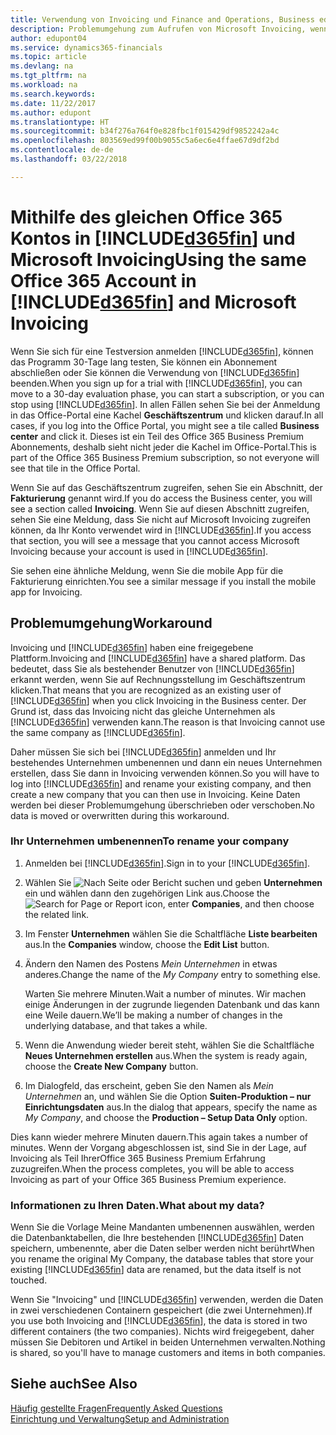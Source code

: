```yaml
---
title: Verwendung von Invoicing und Finance and Operations, Business edition | Microsoft Docs
description: Problemumgehung zum Aufrufen von Microsoft Invoicing, wenn Sie sich bei Dynamics 365 for Finance and Operations, Business editione angemeldet haben.
author: edupont04
ms.service: dynamics365-financials
ms.topic: article
ms.devlang: na
ms.tgt_pltfrm: na
ms.workload: na
ms.search.keywords: 
ms.date: 11/22/2017
ms.author: edupont
ms.translationtype: HT
ms.sourcegitcommit: b34f276a764f0e828fbc1f015429df9852242a4c
ms.openlocfilehash: 803569ed99f00b9055c5a6ec6e4ffae67d9df2bd
ms.contentlocale: de-de
ms.lasthandoff: 03/22/2018

---
```

# <a name="using-the-same-office-365-account-in-included365finincludesd365finlongmdmd-and-microsoft-invoicing"></a><span data-ttu-id="fbd22-103">Mithilfe des gleichen Office 365 Kontos in [!INCLUDE[d365fin](includes/d365fin_long_md.md)] und Microsoft Invoicing</span><span class="sxs-lookup"><span data-stu-id="fbd22-103">Using the same Office 365 Account in [!INCLUDE[d365fin](includes/d365fin_long_md.md)] and Microsoft Invoicing</span></span>
<span data-ttu-id="fbd22-104">Wenn Sie sich für eine Testversion anmelden [!INCLUDE[d365fin](includes/d365fin_md.md)], können das Programm 30-Tage lang testen, Sie können ein Abonnement abschließen oder Sie können die Verwendung von [!INCLUDE[d365fin](includes/d365fin_md.md)] beenden.</span><span class="sxs-lookup"><span data-stu-id="fbd22-104">When you sign up for a trial with [!INCLUDE[d365fin](includes/d365fin_md.md)], you can move to a 30-day evaluation phase, you can start a subscription, or you can stop using [!INCLUDE[d365fin](includes/d365fin_md.md)].</span></span> <span data-ttu-id="fbd22-105">In allen Fällen sehen Sie bei der Anmeldung in das Office-Portal eine Kachel **Geschäftszentrum** und klicken darauf.</span><span class="sxs-lookup"><span data-stu-id="fbd22-105">In all cases, if you log into the Office Portal, you might see a tile called **Business center** and click it.</span></span> <span data-ttu-id="fbd22-106">Dieses ist ein Teil des Office 365 Business Premium Abonnements, deshalb sieht nicht jeder die Kachel im Office-Portal.</span><span class="sxs-lookup"><span data-stu-id="fbd22-106">This is part of the Office 365 Business Premium subscription, so not everyone will see that tile in the Office Portal.</span></span>  

<span data-ttu-id="fbd22-107">Wenn Sie auf das Geschäftszentrum zugreifen, sehen Sie ein Abschnitt, der **Fakturierung** genannt wird.</span><span class="sxs-lookup"><span data-stu-id="fbd22-107">If you do access the Business center, you will see a section called **Invoicing**.</span></span> <span data-ttu-id="fbd22-108">Wenn Sie auf diesen Abschnitt zugreifen, sehen Sie eine Meldung, dass Sie nicht auf Microsoft Invoicing zugreifen können, da Ihr Konto verwendet wird in [!INCLUDE[d365fin](includes/d365fin_md.md)].</span><span class="sxs-lookup"><span data-stu-id="fbd22-108">If you access that section, you will see a message that you cannot access Microsoft Invoicing because your account is used in [!INCLUDE[d365fin](includes/d365fin_md.md)].</span></span>  

<span data-ttu-id="fbd22-109">Sie sehen eine ähnliche Meldung, wenn Sie die mobile App für die Fakturierung einrichten.</span><span class="sxs-lookup"><span data-stu-id="fbd22-109">You see a similar message if you install the mobile app for Invoicing.</span></span>  

## <a name="workaround"></a><span data-ttu-id="fbd22-110">Problemumgehung</span><span class="sxs-lookup"><span data-stu-id="fbd22-110">Workaround</span></span>
<span data-ttu-id="fbd22-111">Invoicing und [!INCLUDE[d365fin](includes/d365fin_md.md)] haben eine freigegebene Plattform.</span><span class="sxs-lookup"><span data-stu-id="fbd22-111">Invoicing and [!INCLUDE[d365fin](includes/d365fin_md.md)] have a shared platform.</span></span> <span data-ttu-id="fbd22-112">Das bedeutet, dass Sie als bestehender Benutzer von [!INCLUDE[d365fin](includes/d365fin_md.md)] erkannt werden, wenn Sie auf Rechnungsstellung im Geschäftszentrum klicken.</span><span class="sxs-lookup"><span data-stu-id="fbd22-112">That means that you are recognized as an existing user of [!INCLUDE[d365fin](includes/d365fin_md.md)] when you click Invoicing in the Business center.</span></span> <span data-ttu-id="fbd22-113">Der Grund ist, dass das Invoicing nicht das gleiche Unternehmen als [!INCLUDE[d365fin](includes/d365fin_md.md)] verwenden kann.</span><span class="sxs-lookup"><span data-stu-id="fbd22-113">The reason is that Invoicing cannot use the same company as [!INCLUDE[d365fin](includes/d365fin_md.md)].</span></span>  

<span data-ttu-id="fbd22-114">Daher müssen Sie sich bei [!INCLUDE[d365fin](includes/d365fin_md.md)] anmelden und Ihr bestehendes Unternehmen umbenennen und dann ein neues Unternehmen erstellen, dass Sie dann in Invoicing verwenden können.</span><span class="sxs-lookup"><span data-stu-id="fbd22-114">So you will have to log into [!INCLUDE[d365fin](includes/d365fin_md.md)] and rename your existing company, and then create a new company that you can then use in Invoicing.</span></span> <span data-ttu-id="fbd22-115">Keine Daten werden bei dieser Problemumgehung überschrieben oder verschoben.</span><span class="sxs-lookup"><span data-stu-id="fbd22-115">No data is moved or overwritten during this workaround.</span></span>

### <a name="to-rename-your-company"></a><span data-ttu-id="fbd22-116">Ihr Unternehmen umbenennen</span><span class="sxs-lookup"><span data-stu-id="fbd22-116">To rename your company</span></span>
1.  <span data-ttu-id="fbd22-117">Anmelden bei [!INCLUDE[d365fin](includes/d365fin_md.md)].</span><span class="sxs-lookup"><span data-stu-id="fbd22-117">Sign in to your [!INCLUDE[d365fin](includes/d365fin_md.md)].</span></span>  
2.  <span data-ttu-id="fbd22-118">Wählen Sie ![Nach Seite oder Bericht suchen](media/ui-search/search_small.png "Nach Seiten- oder Berichtsymbol suchen") und geben **Unternehmen** ein und wählen dann den zugehörigen Link aus.</span><span class="sxs-lookup"><span data-stu-id="fbd22-118">Choose the ![Search for Page or Report](media/ui-search/search_small.png "Search for Page or Report icon") icon, enter **Companies**, and then choose the related link.</span></span>  
3.  <span data-ttu-id="fbd22-119">Im Fenster **Unternehmen** wählen Sie die Schaltfläche **Liste bearbeiten** aus.</span><span class="sxs-lookup"><span data-stu-id="fbd22-119">In the **Companies** window, choose the **Edit List** button.</span></span>  
4.  <span data-ttu-id="fbd22-120">Ändern den Namen des Postens *Mein Unternehmen* in etwas anderes.</span><span class="sxs-lookup"><span data-stu-id="fbd22-120">Change the name of the *My Company* entry to something else.</span></span>  

    <span data-ttu-id="fbd22-121">Warten Sie mehrere Minuten.</span><span class="sxs-lookup"><span data-stu-id="fbd22-121">Wait a number of minutes.</span></span> <span data-ttu-id="fbd22-122">Wir machen einige Änderungen in der zugrunde liegenden Datenbank und das kann eine Weile dauern.</span><span class="sxs-lookup"><span data-stu-id="fbd22-122">We’ll be making a number of changes in the underlying database, and that takes a while.</span></span>
5.  <span data-ttu-id="fbd22-123">Wenn die Anwendung wieder bereit steht, wählen Sie die Schaltfläche **Neues Unternehmen erstellen** aus.</span><span class="sxs-lookup"><span data-stu-id="fbd22-123">When the system is ready again, choose the **Create New Company** button.</span></span>  
6.  <span data-ttu-id="fbd22-124">Im Dialogfeld, das erscheint, geben Sie den Namen als *Mein Unternehmen* an, und wählen Sie die Option **Suiten-Produktion – nur Einrichtungsdaten** aus.</span><span class="sxs-lookup"><span data-stu-id="fbd22-124">In the dialog that appears, specify the name as *My Company*, and choose the **Production – Setup Data Only** option.</span></span>  

<span data-ttu-id="fbd22-125">Dies kann wieder mehrere Minuten dauern.</span><span class="sxs-lookup"><span data-stu-id="fbd22-125">This again takes a number of minutes.</span></span> <span data-ttu-id="fbd22-126">Wenn der Vorgang abgeschlossen ist, sind Sie in der Lage, auf Invoicing als Teil IhrerOffice 365 Business Premium Erfahrung zuzugreifen.</span><span class="sxs-lookup"><span data-stu-id="fbd22-126">When the process completes, you will be able to access Invoicing as part of your Office 365 Business Premium experience.</span></span>  

### <a name="what-about-my-data"></a><span data-ttu-id="fbd22-127">Informationen zu Ihren Daten.</span><span class="sxs-lookup"><span data-stu-id="fbd22-127">What about my data?</span></span>
<span data-ttu-id="fbd22-128">Wenn Sie die Vorlage Meine Mandanten umbenennen auswählen, werden die Datenbanktabellen, die Ihre bestehenden [!INCLUDE[d365fin](includes/d365fin_md.md)] Daten speichern, umbenennte, aber die Daten selber werden nicht berührt</span><span class="sxs-lookup"><span data-stu-id="fbd22-128">When you rename the original My Company, the database tables that store your existing [!INCLUDE[d365fin](includes/d365fin_md.md)] data are renamed, but the data itself is not touched.</span></span>  

<span data-ttu-id="fbd22-129">Wenn Sie "Invoicing" und [!INCLUDE[d365fin](includes/d365fin_md.md)] verwenden, werden die Daten in zwei verschiedenen Containern gespeichert (die zwei Unternehmen).</span><span class="sxs-lookup"><span data-stu-id="fbd22-129">If you use both Invoicing and [!INCLUDE[d365fin](includes/d365fin_md.md)], the data is stored in two different containers (the two companies).</span></span> <span data-ttu-id="fbd22-130">Nichts wird freigegebent, daher müssen Sie Debitoren und Artikel in beiden Unternehmen verwalten.</span><span class="sxs-lookup"><span data-stu-id="fbd22-130">Nothing is shared, so you'll have to manage customers and items in both companies.</span></span>  

## <a name="see-also"></a><span data-ttu-id="fbd22-131">Siehe auch</span><span class="sxs-lookup"><span data-stu-id="fbd22-131">See Also</span></span>
[<span data-ttu-id="fbd22-132">Häufig gestellte Fragen</span><span class="sxs-lookup"><span data-stu-id="fbd22-132">Frequently Asked Questions</span></span>](across-faq.md)  
[<span data-ttu-id="fbd22-133">Einrichtung und Verwaltung</span><span class="sxs-lookup"><span data-stu-id="fbd22-133">Setup and Administration</span></span>](admin-setup-and-administration.md)  


